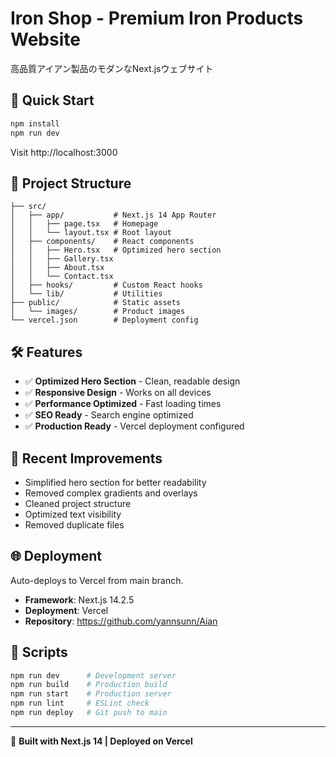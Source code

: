 # Iron Shop - Premium Iron Products Website

高品質アイアン製品のモダンなNext.jsウェブサイト

## 🚀 Quick Start

```bash
npm install
npm run dev
```

Visit http://localhost:3000

## 📁 Project Structure

```
├── src/
│   ├── app/           # Next.js 14 App Router
│   │   ├── page.tsx   # Homepage
│   │   └── layout.tsx # Root layout
│   ├── components/    # React components
│   │   ├── Hero.tsx   # Optimized hero section
│   │   ├── Gallery.tsx
│   │   ├── About.tsx
│   │   └── Contact.tsx
│   ├── hooks/         # Custom React hooks
│   └── lib/           # Utilities
├── public/            # Static assets
│   └── images/        # Product images
└── vercel.json        # Deployment config
```

## 🛠 Features

- ✅ **Optimized Hero Section** - Clean, readable design
- ✅ **Responsive Design** - Works on all devices
- ✅ **Performance Optimized** - Fast loading times
- ✅ **SEO Ready** - Search engine optimized
- ✅ **Production Ready** - Vercel deployment configured

## 🎨 Recent Improvements

- Simplified hero section for better readability
- Removed complex gradients and overlays
- Cleaned project structure
- Optimized text visibility
- Removed duplicate files

## 🌐 Deployment

Auto-deploys to Vercel from main branch.

- **Framework**: Next.js 14.2.5
- **Deployment**: Vercel
- **Repository**: https://github.com/yannsunn/Aian

## 📜 Scripts

```bash
npm run dev      # Development server
npm run build    # Production build
npm run start    # Production server
npm run lint     # ESLint check
npm run deploy   # Git push to main
```

---

🤖 **Built with Next.js 14 | Deployed on Vercel** 